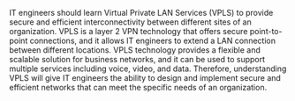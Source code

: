 IT engineers should learn Virtual Private LAN Services (VPLS) to provide secure and efficient interconnectivity between different sites of an organization. VPLS is a layer 2 VPN technology that offers secure point-to-point connections, and it allows IT engineers to extend a LAN connection between different locations. VPLS technology provides a flexible and scalable solution for business networks, and it can be used to support multiple services including voice, video, and data. Therefore, understanding VPLS will give IT engineers the ability to design and implement secure and efficient networks that can meet the specific needs of an organization.
